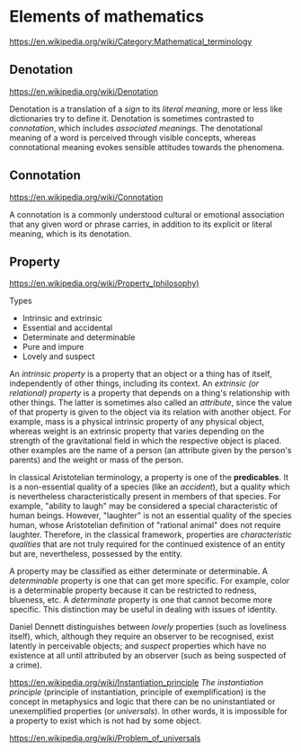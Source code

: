 # Elements of mathematics

https://en.wikipedia.org/wiki/Category:Mathematical_terminology

## Denotation

https://en.wikipedia.org/wiki/Denotation

Denotation is a translation of a *sign* to its *literal meaning*, more or less like dictionaries try to define it. Denotation is sometimes contrasted to *connotation*, which includes *associated meanings*. The denotational meaning of a word is perceived through visible concepts, whereas connotational meaning evokes sensible attitudes towards the phenomena.

## Connotation

https://en.wikipedia.org/wiki/Connotation

A connotation is a commonly understood cultural or emotional association that any given word or phrase carries, in addition to its explicit or literal meaning, which is its denotation.

## Property
https://en.wikipedia.org/wiki/Property_(philosophy)


Types
- Intrinsic and extrinsic
- Essential and accidental
- Determinate and determinable
- Pure and impure
- Lovely and suspect

An *intrinsic property* is a property that an object or a thing has of itself, independently of other things, including its context. An *extrinsic (or relational) property* is a property that depends on a thing's relationship with other things. The latter is sometimes also called an *attribute*, since the value of that property is given to the object via its relation with another object. For example, mass is a physical intrinsic property of any physical object, whereas weight is an extrinsic property that varies depending on the strength of the gravitational field in which the respective object is placed. other examples are the name of a person (an attribute given by the person's parents) and the weight or mass of the person.

In classical Aristotelian terminology, a property is one of the **predicables**. It is a non-essential quality of a species (like an *accident*), but a quality which is nevertheless characteristically present in members of that species. For example, "ability to laugh" may be considered a special characteristic of human beings. However, "laughter" is not an essential quality of the species human, whose Aristotelian definition of "rational animal" does not require laughter. Therefore, in the classical framework, properties are *characteristic qualities* that are not truly required for the continued existence of an entity but are, nevertheless, possessed by the entity.

A property may be classified as either determinate or determinable. A *determinable* property is one that can get more specific. For example, color is a determinable property because it can be restricted to redness, blueness, etc. A *determinate* property is one that cannot become more specific. This distinction may be useful in dealing with issues of identity.

Daniel Dennett distinguishes between *lovely* properties (such as loveliness itself), which, although they require an observer to be recognised, exist latently in perceivable objects; and *suspect* properties which have no existence at all until attributed by an observer (such as being suspected of a crime).


https://en.wikipedia.org/wiki/Instantiation_principle
*The instantiation principle* (principle of instantiation, principle of exemplification) is the concept in metaphysics and logic that there can be no uninstantiated or unexemplified properties (or *universals*). In other words, it is impossible for a property to exist which is not had by some object.

https://en.wikipedia.org/wiki/Problem_of_universals
